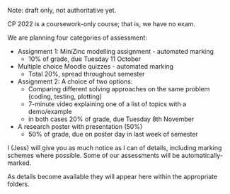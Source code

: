 Note: draft only, not authoritative yet.

CP 2022 is a coursework-only course; that is, we have no exam.  

We are planning four categories of assessment:
- Assignment 1: MiniZinc modelling assignment - automated marking 
    - 10% of grade, due Tuesday 11 October
- Multiple choice Moodle quizzes - automated marking
    - Total 20%, spread throughout semester 
- Assignment 2: A choice of two options:
    - Comparing different solving approaches on the same problem (coding, testing, plotting)
    - 7-minute video explaining one of a list of topics with a demo/example
    - in both cases 20% of grade, due Tuesday 8th November
- A research poster with presentation (50%)
    - 50% of grade, due on poster day in last week of semester


I (Jess) will give you as much notice as I can of details, including marking schemes where possible.  Some of our assessments will be automatically-marked.  

As details become available they will appear here within the appropriate folders.  


